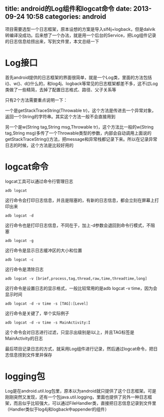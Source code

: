 title: android的Log组件和logcat命令
date: 2013-09-24 10:58
categories: android  
---
项目需要选型一个日志框架，原本设想的方案是导入slf4j+logback，但是dalvik转编译没成功。后来想了一个办法，就是用一个后台的Service，把Log组件记录的日志信息给捞出来，写到文件里，本文总结一下
<!--more-->

# Log接口

首先android提供的日志框架的界面很简单，就是一个Log类，里面的方法包括i()、w()、d()什么的，和log4j、logback等常见的日志框架都差不多，这不过Log类做了一些精简，去掉了配置日志格式、路径、父子关系等 

只有2个方法需要重点说明一下： 

一个是getStackTraceString(Throwable tr)，这个方法是传进去一个异常对象，返回一个String的字符串。其实这个方法一般不会直接用到 

另一个是w(String tag,String msg,Throwable tr)，这个方法比一般的w(String tag,String msg)多传了一个Throwable类型的参数，内部会自动调用上面说的getStackTraceString()方法，把message和异常栈都记录下来。所以在记录异常日志的时候，这个方法是比较好用的 

# logcat命令

logcat工具可以通过命令行管理日志

```
adb logcat 
```

这行命令会打印日志信息，并且是阻塞的，有新的日志信息，都会立刻在屏幕上打印出来 

```
adb logcat -d 
```

这行命令也是打印日志信息，不同在于，加上-d参数会退回到命令行模式，不阻塞 

```
adb logcat -g 
```

这行命令是显示日志缓冲区的大小和位置 

```
adb logcat -c
```

这行命令是清除日志 

```
adb logcat -v [brief,process,tag,thread,raw,time,threadtime,long]
```

这行命令是设置日志的显示格式，一般比较常用的是adb logcat -v time，因为会显示时间 

```
adb logcat -d -v time -s [TAG]:[Level]
```

这行命令是关键了，举个实际例子

```
adb logcat -d -v time -s MainActivity:I
```
 
这个命令会对日志进行过滤，只显示出级别是I以上，并且TAG标签是MainActivity的日志 

最后项目记录日志的方式，就采用Log组件进行记录，然后通过logcat命令，把日志信息捞到文件里并保存 

# logging包

Log是在android.util.log包里，原本以为android就只提供了这个日志框架。可是刚刚突然又发现，还有一个包java.util.logging，里面也提供了另外一种日志框架，而且似乎比较强大，可以通过FileHandler类，直接把日志信息记录到文件里（Handler类似于log4j和logback中appender的组件）
